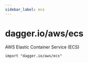 ```yaml
---
sidebar_label: ecs
---
```


# dagger.io/aws/ecs

AWS Elastic Container Service (ECS)

```cue
import "dagger.io/aws/ecs"
```
